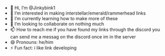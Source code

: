 - 👋 Hi, I’m @Jinkybink1
- 👀 I’m interested in making interstellar/emerald/rammerhead links
- 🌱 I’m currently learning how to make more of these
- 💞️ I’m looking to collaborate on nothing much
- 📫 How to reach me if you have found my links through the discord you can send me a messag on the discord once im in the server
- 😄 Pronouns: he/him
- ⚡ Fun fact: i like link developing


<!---
Jinkybink1/Jinkybink1 is a ✨ special ✨ repository because its `README.md` (this file) appears on your GitHub profile.
You can click the Preview link to take a look at your changes.
--->
